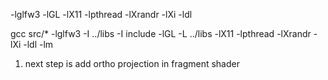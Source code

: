 -lglfw3 -lGL -lX11 -lpthread -lXrandr -lXi -ldl


gcc src/* -lglfw3 -I ../libs -I include -lGL -L ../libs -lX11 -lpthread -lXrandr -lXi -ldl -lm


1. next step is add ortho projection in fragment shader 
